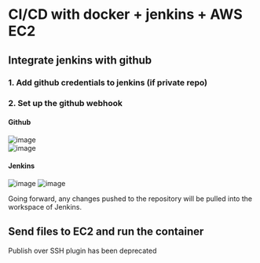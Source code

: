 # CI/CD with docker + jenkins + AWS EC2  


## Integrate jenkins with github
### 1. Add github credentials to jenkins (if private repo)
### 2. Set up the github webhook
#### Github
![image](https://user-images.githubusercontent.com/67142421/236819817-cc44373c-91cd-4267-9ced-274b5966f210.png)<br>
![image](https://user-images.githubusercontent.com/67142421/236820133-010056e3-91d1-4f25-bd56-817282f1c786.png)<br>
#### Jenkins
![image](https://github.com/vacu9708/Tools-etc/assets/67142421/636e7a6a-0ff6-45b1-988f-20ec71319ecb)
![image](https://user-images.githubusercontent.com/67142421/236828541-483c5b40-2caa-466e-86f2-d9a7648c8a2a.png)

Going forward, any changes pushed to the repository will be pulled into the workspace of Jenkins.

## Send files to EC2 and run the container
Publish over SSH plugin has been deprecated
